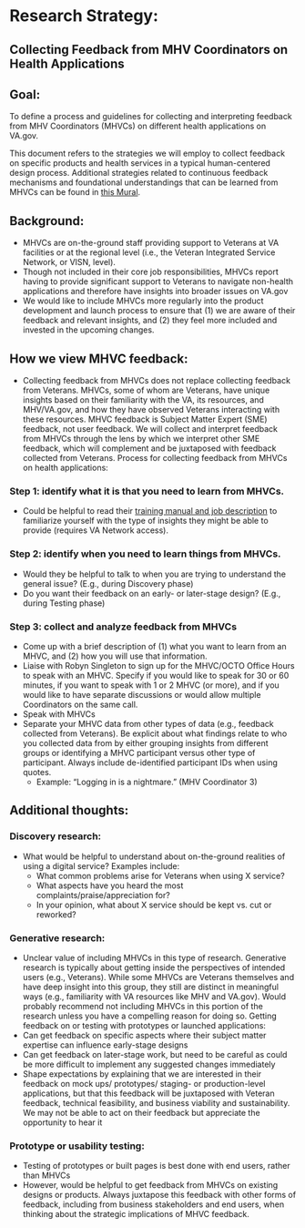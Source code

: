 # Research Strategy: 
## Collecting Feedback from MHV Coordinators on Health Applications

## Goal: 
To define a process and guidelines for collecting and interpreting feedback from MHV Coordinators (MHVCs) on different health applications on VA.gov. 

This document refers to the strategies we will employ to collect feedback on specific products and health services in a typical human-centered design process. Additional strategies related to continuous feedback mechanisms and foundational understandings that can be learned from MHVCs can be found in [this Mural](https://app.mural.co/t/departmentofveteransaffairs9999/m/departmentofveteransaffairs9999/1686243085603/5caca6710b1410ff8a66d69501226dd342b075c0?sender=u1f2503bbfc7ec1e87fca8800).  

## Background: 
-	MHVCs are on-the-ground staff providing support to Veterans at VA facilities or at the regional level (i.e., the Veteran Integrated Service Network, or VISN, level). 
-	Though not included in their core job responsibilities, MHVCs report having to provide significant support to Veterans to navigate non-health applications and therefore have insights into broader issues on VA.gov
-	We would like to include MHVCs more regularly into the product development and launch process to ensure that (1) we are aware of their feedback and relevant insights, and (2) they feel more included and invested in the upcoming changes. 

## How we view MHVC feedback: 
-	Collecting feedback from MHVCs does not replace collecting feedback from Veterans. MHVCs, some of whom are Veterans, have unique insights based on their familiarity with the VA, its resources, and MHV/VA.gov, and how they have observed Veterans interacting with these resources. MHVC feedback is Subject Matter Expert (SME) feedback, not user feedback. We will collect and interpret feedback from MHVCs through the lens by which we interpret other SME feedback, which will complement and be juxtaposed with feedback collected from Veterans. 
Process for collecting feedback from MHVCs on health applications: 

### Step 1: identify what it is that you need to learn from MHVCs. 
- Could be helpful to read their [training manual and job description](https://vaww.va.gov/MYHEALTHEVET/docs/training/MHV_Coordinator_Handbook.pdf) to familiarize yourself with the type of insights they might be able to provide (requires VA Network access).  

### Step 2: identify when you need to learn things from MHVCs. 
-	Would they be helpful to talk to when you are trying to understand the general issue? (E.g., during Discovery phase)
-	Do you want their feedback on an early- or later-stage design? (E.g., during Testing phase)

### Step 3: collect and analyze feedback from MHVCs
-	Come up with a brief description of (1) what you want to learn from an MHVC, and (2) how you will use that information. 
-	Liaise with Robyn Singleton to sign up for the MHVC/OCTO Office Hours to speak with an MHVC. Specify if you would like to speak for 30 or 60 minutes, if you want to speak with 1 or 2 MHVC (or more), and if you would like to have separate discussions or would allow multiple Coordinators on the same call. 
-	Speak with MHVCs
-	Separate your MHVC data from other types of data (e.g., feedback collected from Veterans). Be explicit about what findings relate to who you collected data from by either grouping insights from different groups or identifying a MHVC participant versus other type of participant. Always include de-identified participant IDs when using quotes.
    -	Example: “Logging in is a nightmare.” (MHV Coordinator 3) 

## Additional thoughts: 
### Discovery research: 
-	What would be helpful to understand about on-the-ground realities of using a digital service? Examples include:
    -	What common problems arise for Veterans when using X service?
    -	What aspects have you heard the most complaints/praise/appreciation for?
    -	In your opinion, what about X service should be kept vs. cut or reworked? 

### Generative research: 
-	Unclear value of including MHVCs in this type of research. Generative research is typically about getting inside the perspectives of intended users (e.g., Veterans). While some MHVCs are Veterans themselves and have deep insight into this group, they still are distinct in meaningful ways (e.g., familiarity with VA resources like MHV and VA.gov). Would probably recommend not including MHVCs in this portion of the research unless you have a compelling reason for doing so. 
Getting feedback on or testing with prototypes or launched applications: 
-	Can get feedback on specific aspects where their subject matter expertise can influence early-stage designs
-	Can get feedback on later-stage work, but need to be careful as could be more difficult to implement any suggested changes immediately
-	Shape expectations by explaining that we are interested in their feedback on mock ups/ prototypes/ staging- or production-level applications, but that this feedback will be juxtaposed with Veteran feedback, technical feasibility, and business viability and sustainability. We may not be able to act on their feedback but appreciate the opportunity to hear it

### Prototype or usability testing: 
- Testing of prototypes or built pages is best done with end users, rather than MHVCs
- However, would be helpful to get feedback from MHVCs on existing designs or products. Always juxtapose this feedback with other forms of feedback, including from business stakeholders and end users, when thinking about the strategic implications of MHVC feedback. 
